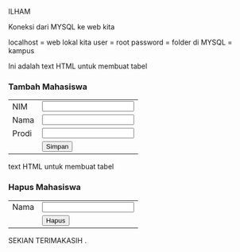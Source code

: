 ILHAM



Koneksi dari MYSQL ke web kita

localhost = web lokal kita
user = root
password = 
folder di MYSQL = kampus

<?php
$koneksi = mysqli_connect("localhost","root","","kampus",)
?>

Ini adalah text HTML untuk membuat tabel

<h3>Tambah Mahasiswa</h3>

<form action="" method="post">
    <table>
        <tr>
            <td widht="130">NIM</td>
            <td><input type="text" name="nim"> </td>
        </tr>
        <tr>
            <td widht="130">Nama</td>
            <td><input type="text" name="nama"></td>
        </tr>
        <tr>
            <td widht="130">Prodi</td>
            <td><input type="text" name="prodi"></td>
        </tr>
        <tr>
            <td></td>
            <td><input type="submit" value="Simpan" name="proses"></td>
        </tr>
    </table>

</form>


 <!-- code PHP -->
<?php
// kita koneksi kan terlebih dahulu ke file yang kita simpan dalam satu folder (koneksi.php)
include "koneksi.php";

kita gunakan perintah dari Mysql untuk menambahkan data. ("INSERT INTO *nama table* VALUES('nim','nama','prodi')") namun saya sederhanakan seperti code di bawah.

if (isset($_POST['proses'])){
    mysqli_query($koneksi, "INSERT INTO mahasiswa set
    nim  = '$_POST[nim]',
    nama = '$_POST[nama]',
    prodi= '$_POST[prodi]'");
// Guna echo agar memberi tahu bahwa data baru sudah di tambahkan 
    echo "Mahasiswa  Baru Telah Di Tambahkan ... ";
}
?>

text HTML untuk membuat tabel

<!-- Hapus Data -->
<h3>Hapus Mahasiswa</h3>

<form action="" method="post">
    <table>
        <tr>
            <td widht="130">Nama</td>
            <td><input type="text" name="nama"></td>
        </tr>
        <tr>
            <td></td>
            <td><input type="submit" value="Hapus" name="proses2"></td>
        </tr>
    </table>
</form>



<!-- Code PHP -->
<?php
// kita koneksi kan terlebih dahulu ke file yang kita simpan dalam satu folder (koneksi.php)
include "koneksi.php";

// kita gunakan perintah dari Mysql untuk menambahkan data. ("DELETE FROM *nama table* WHERE nama=*nama yang ada di data*") namun saya sederhanakan seperti code di bawah.

if (isset($_POST['proses2'])){
    mysqli_query($koneksi, "DELETE FROM mahasiswa where
    nama = '$_POST[nama]'");

// Guna echo agar memberi tahu bahwa data baru sudah di tambahkan 
    echo "Mahasiswa  Telah Di Hapus ... ";
}

?>



SEKIAN TERIMAKASIH . 
